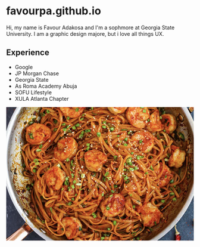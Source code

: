 # favourpa.github.io

Hi, my name is Favour Adakosa and I'm a sophmore at Georgia State University. I am a graphic design majore, but i love all things UX.

## Experience 

+ Google 
+ JP Morgan Chase
+ Georgia State
+ As Roma Academy Abuja
+ SOFU Lifestyle 
+ XULA Atlanta Chapter


![PictureOfNoodles!](/images/Noodles.png)   
